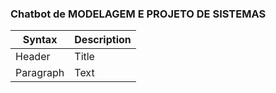 ### Chatbot de MODELAGEM E PROJETO DE SISTEMAS

| Syntax | Description |
| ----------- | ----------- |
| Header | Title |
| Paragraph | Text | 
